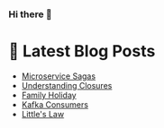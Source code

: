 ### Hi there 👋



# 📩 Latest Blog Posts 
<!-- BLOG-POST-LIST:START -->
- [Microservice Sagas](http://shanehowearth.com/microservice-sagas)
- [Understanding Closures](http://shanehowearth.com/understanding-closures)
- [Family Holiday](http://shanehowearth.com/family-holiday)
- [Kafka Consumers](http://shanehowearth.com/kafka-consumers)
- [Little&#39;s Law](http://shanehowearth.com/littles-law)
<!-- BLOG-POST-LIST:END -->
